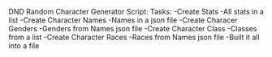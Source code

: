 DND Random Character Generator Script:
Tasks:
  -Create Stats
    -All stats in a list
  -Create Character Names
    -Names in a json file
  -Create Characer Genders
    -Genders from Names json file
  -Create Character Class
    -Classes from a list
  -Create Character Races
    -Races from Names json file
  -Built it all into a file
